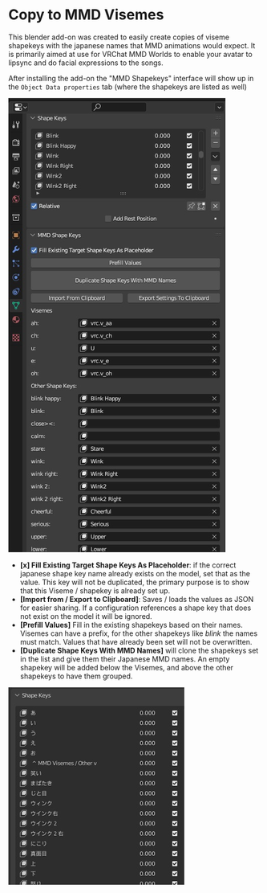 # Copy to MMD Visemes

This blender add-on was created to easily create copies of viseme shapekeys with the japanese names that MMD animations
would expect. It is primarily aimed at use for VRChat MMD Worlds to enable your avatar to lipsync and do facial
expressions to the songs.

After installing the add-on the "MMD Shapekeys" interface will show up in the `Object Data properties` tab (where the
shapekeys are listed as well)

![Screenshot of the UI](/images/MMDShapekeys.jpg)

* **[x] Fill Existing Target Shape Keys As Placeholder**: if the correct japanese shape key name already exists on the model,
  set that as the value. This key will not be duplicated, the primary purpose is to show that this Viseme / shapekey is already set up.
* **[Import from / Export to Clipboard]**: Saves / loads the values as JSON for easier sharing. If a configuration references a shape key
  that does not exist on the model it will be ignored.
* **[Prefill Values]** Fill in the existing shapekeys based on their names. Visemes can have a prefix, for the
  other shapekeys like _blink_ the names must match. Values that have already been set will not be overwritten.
* **[Duplicate Shape Keys With MMD Names]** will clone the shapekeys set in the list and give them their Japanese MMD names.
  An empty shapekey will be added below the Visemes, and above the other shapekeys to have them grouped.

![generated MMD shapekeys](/images/MMDShapekeys_result.jpg)